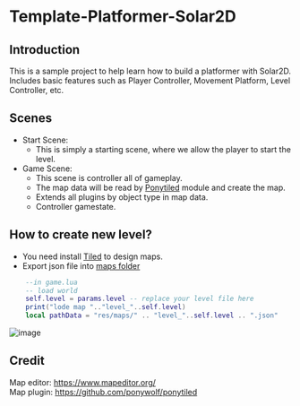 # Template-Platformer-Solar2D

## Introduction
This is a sample project to help learn how to build a platformer with Solar2D.
Includes basic features such as Player Controller, Movement Platform, Level Controller, etc.

## Scenes
* Start Scene:
  - This is simply a starting scene, where we allow the player to start the level.
* Game Scene:
  - This scene is controller all of gameplay.
  - The map data will be read by [Ponytiled](https://github.com/ponywolf/ponytiled) module and create the map.
  - Extends all plugins by object type in map data.
  - Controller gamestate.

## How to create new level?
* You need install [Tiled](https://www.mapeditor.org/) to design maps.
* Export json file into [maps folder](https://github.com/Kan-Kzeit/Template-Platformer-Solar2D/tree/main/res/maps)

```lua
    --in game.lua
    -- load world
    self.level = params.level -- replace your level file here
    print("lode map ".."level_"..self.level)
    local pathData = "res/maps/" .. "level_"..self.level .. ".json"
```

![image](https://github.com/Kan-Kzeit/Template-Platformer-Solar2D/assets/70838508/42adedcd-e59b-4d90-ac1d-be463a2124b1)

## Credit
Map editor: https://www.mapeditor.org/ </br>
Map plugin: https://github.com/ponywolf/ponytiled

